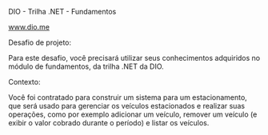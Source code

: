DIO - Trilha .NET - Fundamentos

www.dio.me

Desafio de projeto:

Para este desafio, você precisará utilizar seus conhecimentos adquiridos no módulo de fundamentos, da trilha .NET da DIO.

Contexto:

Você foi contratado para construir um sistema para um estacionamento, que será usado para gerenciar os veículos estacionados e realizar suas operações, como por exemplo adicionar um veículo, remover um veículo (e exibir o valor cobrado durante o período) e listar os veículos.
